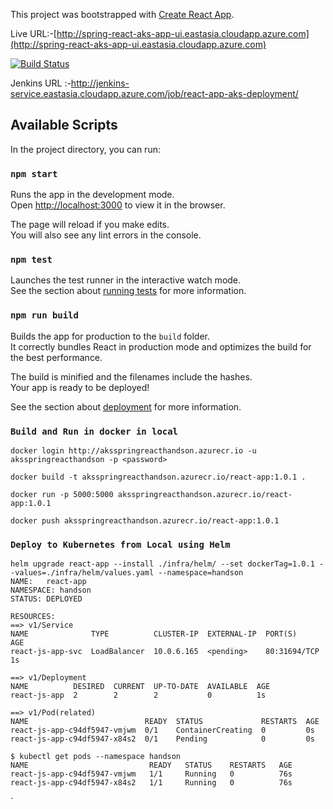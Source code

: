 This project was bootstrapped with [Create React App](https://github.com/facebook/create-react-app).

Live URL:-[http://spring-react-aks-app-ui.eastasia.cloudapp.azure.com](http://spring-react-aks-app-ui.eastasia.cloudapp.azure.com)




[![Build Status](https://dev.azure.com/reactHandson/spring-react-aks-app/_apis/build/status/react-app-devops%20-%20CI?branchName=master)](https://dev.azure.com/reactHandson/spring-react-aks-app/_build/latest?definitionId=1&branchName=master)

Jenkins URL :-http://jenkins-service.eastasia.cloudapp.azure.com/job/react-app-aks-deployment/ 


## Available Scripts

In the project directory, you can run:

### `npm start`

Runs the app in the development mode.<br>
Open [http://localhost:3000](http://localhost:3000) to view it in the browser.

The page will reload if you make edits.<br>
You will also see any lint errors in the console.

### `npm test`

Launches the test runner in the interactive watch mode.<br>
See the section about [running tests](https://facebook.github.io/create-react-app/docs/running-tests) for more information.

### `npm run build`

Builds the app for production to the `build` folder.<br>
It correctly bundles React in production mode and optimizes the build for the best performance.

The build is minified and the filenames include the hashes.<br>
Your app is ready to be deployed!

See the section about [deployment](https://facebook.github.io/create-react-app/docs/deployment) for more information.

### `Build and Run in docker in local`
```  
docker login http://aksspringreacthandson.azurecr.io -u aksspringreacthandson -p <password>

docker build -t aksspringreacthandson.azurecr.io/react-app:1.0.1 .

docker run -p 5000:5000 aksspringreacthandson.azurecr.io/react-app:1.0.1

docker push aksspringreacthandson.azurecr.io/react-app:1.0.1
```
### `Deploy to Kubernetes from Local using Helm`
```
helm upgrade react-app --install ./infra/helm/ --set dockerTag=1.0.1 --values=./infra/helm/values.yaml --namespace=handson
NAME:   react-app
NAMESPACE: handson
STATUS: DEPLOYED

RESOURCES:
==> v1/Service
NAME              TYPE          CLUSTER-IP  EXTERNAL-IP  PORT(S)       AGE
react-js-app-svc  LoadBalancer  10.0.6.165  <pending>    80:31694/TCP  1s

==> v1/Deployment
NAME          DESIRED  CURRENT  UP-TO-DATE  AVAILABLE  AGE
react-js-app  2        2        2           0          1s

==> v1/Pod(related)
NAME                          READY  STATUS             RESTARTS  AGE
react-js-app-c94df5947-vmjwm  0/1    ContainerCreating  0         0s
react-js-app-c94df5947-x84s2  0/1    Pending            0         0s

$ kubectl get pods --namespace handson
NAME                           READY   STATUS    RESTARTS   AGE
react-js-app-c94df5947-vmjwm   1/1     Running   0          76s
react-js-app-c94df5947-x84s2   1/1     Running   0          76s
```
 `
